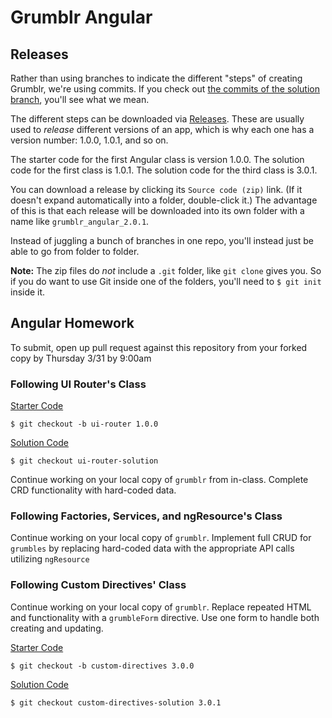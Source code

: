 # Grumblr Angular

## Releases

Rather than using branches to indicate the different "steps" of creating Grumblr, we're using commits. If you check out [the commits of the solution branch](https://github.com/ga-wdi-exercises/grumblr_angular/commits/solution), you'll see what we mean.

The different steps can be downloaded via [Releases](https://github.com/ga-wdi-exercises/grumblr_angular/releases). These are usually used to *release* different versions of an app, which is why each one has a version number: 1.0.0, 1.0.1, and so on.

The starter code for the first Angular class is version 1.0.0. The solution code for the first class is 1.0.1. The solution code for the third class is 3.0.1.

You can download a release by clicking its `Source code (zip)` link. (If it doesn't expand automatically into a folder, double-click it.) The advantage of this is that each release will be downloaded into its own folder with a name like `grumblr_angular_2.0.1`.

Instead of juggling a bunch of branches in one repo, you'll instead just be able to go from folder to folder.

**Note:** The zip files do *not* include a `.git` folder, like `git clone` gives you. So if you do want to use Git inside one of the folders, you'll need to `$ git init` inside it.

## Angular Homework

To submit, open up pull request against this repository from your forked copy by Thursday 3/31 by 9:00am

### Following UI Router's Class

[Starter Code](https://github.com/ga-wdi-exercises/grumblr_angular/releases/tag/1.0.0)

    $ git checkout -b ui-router 1.0.0

[Solution Code](https://github.com/ga-wdi-exercises/grumblr_angular/releases/tag/1.0.1)

    $ git checkout ui-router-solution

Continue working on your local copy of `grumblr` from in-class. Complete
CRD functionality with hard-coded data.

### Following Factories, Services, and ngResource's Class

Continue working on your local copy of `grumblr`. Implement full CRUD for `grumbles` by replacing hard-coded data with the appropriate API calls utilizing `ngResource`

### Following Custom Directives' Class

Continue working on your local copy of `grumblr`. Replace repeated HTML and functionality with a `grumbleForm` directive. Use one form to handle both creating and updating.

[Starter Code](https://github.com/ga-wdi-exercises/grumblr_angular/releases/tag/3.0.0)

    $ git checkout -b custom-directives 3.0.0

[Solution Code](https://github.com/ga-wdi-exercises/grumblr_angular/releases/tag/3.0.1)

    $ git checkout custom-directives-solution 3.0.1
